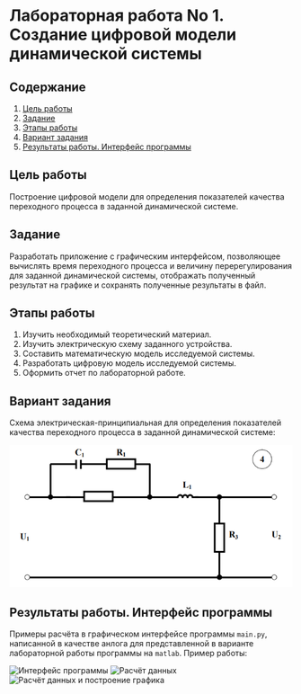 # Лабораторная работа No 1. Создание цифровой модели динамической системы

## Содержание
1. [Цель работы](#цель-работы)
2. [Задание](#задание)
3. [Этапы работы](#этапы-работы)
4. [Вариант задания](#вариант-задания)
5. [Результаты работы. Интерфейс программы](#результаты-работы-интерфейс-программы)

## Цель работы
Построение  цифровой  модели  для  определения
показателей качества переходного процесса в заданной динамической
системе.

## Задание 
Разработать  приложение  с  графическим  интерфейсом,
позволяющее  вычислять  время  переходного  процесса  и  величину
перерегулирования для заданной динамической системы,  отображать
полученный результат на графике и сохранять полученные результаты
в файл.

## Этапы работы
1. Изучить необходимый теоретический материал.
2. Изучить электрическую схему заданного устройства.
3. Составить математическую модель исследуемой системы.
4. Разработать цифровую модель исследуемой системы.
5. Оформить отчет по лабораторной работе.

## Вариант задания
Схема электрическая-принципиальная для определения показателей качества переходного процесса в заданной динамической системе:

![Схема электрическая-принципиальная. Вариант 4](https://github.com/VolinNilov/university/blob/main/ToEiSR/1_lab_work/electric_shem_img.png)

## Результаты работы. Интерфейс программы 
Примеры расчёта в графическом интерфейсе программы ```main.py```, написанной в качестве анлога для представленной в варианте лабораторной работы программы на ```matlab```. Пример работы:

![Интерфейс программы]()
![Расчёт данных]()
![Расчёт данных и построение графика]()
